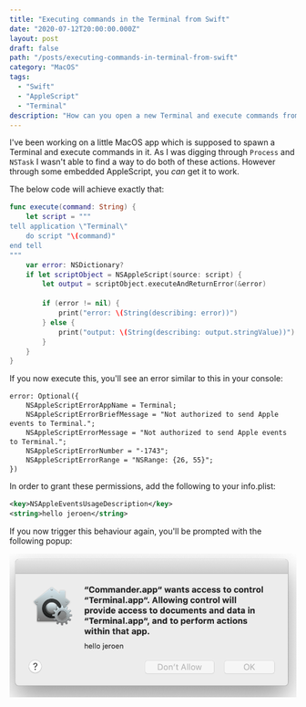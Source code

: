 ```yaml
---
title: "Executing commands in the Terminal from Swift"
date: "2020-07-12T20:00:00.000Z"
layout: post
draft: false
path: "/posts/executing-commands-in-terminal-from-swift"
category: "MacOS"
tags:
  - "Swift"
  - "AppleScript"
  - "Terminal"
description: "How can you open a new Terminal and execute commands from a Swift app?"
---
```


I've been working on a little MacOS app which is supposed to spawn a Terminal and execute commands in it. As I was digging through `Process` and `NSTask` I wasn't able to find a way to do both of these actions. However through some embedded AppleScript, you _can_ get it to work.

The below code will achieve exactly that:

```swift
func execute(command: String) {
    let script = """
tell application \"Terminal\"
    do script "\(command)"
end tell
"""
    var error: NSDictionary?
    if let scriptObject = NSAppleScript(source: script) {
        let output = scriptObject.executeAndReturnError(&error)
        
        if (error != nil) {
            print("error: \(String(describing: error))")
        } else {
            print("output: \(String(describing: output.stringValue))")
        }
    }
}
````

If you now execute this, you'll see an error similar to this in your console:

```
error: Optional({
    NSAppleScriptErrorAppName = Terminal;
    NSAppleScriptErrorBriefMessage = "Not authorized to send Apple events to Terminal.";
    NSAppleScriptErrorMessage = "Not authorized to send Apple events to Terminal.";
    NSAppleScriptErrorNumber = "-1743";
    NSAppleScriptErrorRange = "NSRange: {26, 55}";
})
```

In order to grant these permissions, add the following to your info.plist:

```xml
<key>NSAppleEventsUsageDescription</key>
<string>hello jeroen</string>
```

If you now trigger this behaviour again, you'll be prompted with the following popup:

![Permission request for Terminal interaction](./permissions.png)
